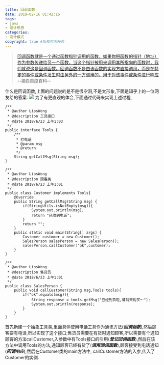 ```yaml
---
title: 回调函数
date: 2019-02-16 01:42:16
tags:
- java
- 设计思想
categories:
- 设计模式  
copyright: true #版权声明开启        
---
```

> [回调函数就是一个通过函数指针调用的函数。如果你把函数的指针（地址）作为参数传递给另一个函数，当这个指针被用来调用其所指向的函数时，我们就说这是回调函数。回调函数不是由该函数的实现方直接调用，而是在特定的事件或条件发生时由另外的一方调用的，用于对该事件或条件进行响应](https://baike.baidu.com/item/%E5%9B%9E%E8%B0%83%E5%87%BD%E6%95%B0/7545973?fr=aladdin) --摘自百度百科--  

什么是回调函数,上面的问题说的是不是很空洞,不是太形象,下面是知乎上的一位网友给的答案:
[![](https://note.youdao.com/yws/api/personal/file/WEB9482fb6622b45a47425558c33394bfac?method=download&shareKey=fe3423af3064a071b3c755ec509dc78b)](https://www.zhihu.com/question/19801131)
为了有更直观的体会,下面通过代码来实现上述过程,
```
/**
 * @author LiosWong
 * @description 工具接口
 * @date 2018/6/23 上午1:03
 */
public interface Tools {
    /**
     * 打电话
     * @param msg
     * @return
     */
    String getCallMsg(String msg);
}

/**
 * @author LiosWong
 * @description 顾客类
 * @date 2018/6/23 上午1:01
 */
public class Customer implements Tools{
    @Override
    public String getCallMsg(String msg) {
        if(StringUtils.isNotEmpty(msg)){
            System.out.println(msg);
            return "已收到电话";
        }
        return "";
    }
    public static void main(String[] args) {
        Customer customer = new Customer();
        SalesPerson salesPerson = new SalesPerson();
        salesPerson.callCustomer("ok",customer);
    }
}

/**
 * @author LiosWong
 * @description 售货员
 * @date 2018/6/23 上午1:01
 */
public class SalesPerson {
    public void callCustomer(String msg,Tools tools){
        if("ok".equals(msg)){
            String response = tools.getMsg("已经到货啦,请前来购买～");
            System.out.println(response);
        }
    }
}

```
首先新建一个抽象工具类,里面具体使用电话工具作为通讯方法(***回调函数***),然后顾客要有电话,所以实现了这个接口;售货员需要在有货时通知顾客,所以需要有个通知顾客的方法callCustomer,入参数中有Tools接口的引用(***登记回调函数***),然后在该方法中调用Tools的方法,通知顾客已经有货了(***调用回调函数***),顾客接受到电话通知(***回调响应***);然后在Customer类的main方法中,  callCustomer方法的入参,传入了Customer的实例.
